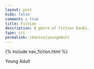 ```yaml
---
layout: post
hide: false
comments : true
title: Fiction
description: A genre of fiction books.
type: ccc
permalink: /basics/youngadult
---
```


{% include nav_fiction.html %}

Young Adult